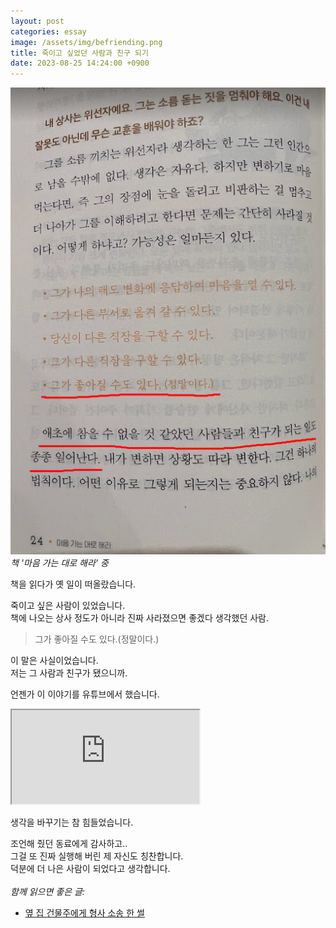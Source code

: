 ```yaml
---
layout: post
categories: essay
image: /assets/img/befriending.png
title: 죽이고 싶었던 사람과 친구 되기
date: 2023-08-25 14:24:00 +0900
---
```


![마음 가는 대로 해라](/assets/img/befriending.png)  
*책 '마음 가는 대로 해라' 중*

책을 읽다가 옛 일이 떠올랐습니다.

죽이고 싶은 사람이 있었습니다.  
책에 나오는 상사 정도가 아니라 진짜 사라졌으면 좋겠다 생각했던 사람.

>그가 좋아질 수도 있다.(정말이다.)

이 말은 사실이었습니다.  
저는 그 사람과 친구가 됐으니까.

언젠가 이 이야기를 유튜브에서 했습니다.

<div class="iframe-container">
    <iframe src="https://www.youtube.com/embed/V68UjWYIw1o?si=4kzzOvyij343K0c9&amp;start=931" allowfullscreen></iframe>
</div>

생각을 바꾸기는 참 힘들었습니다.

조언해 줬던 동료에게 감사하고..  
그걸 또 진짜 실행해 버린 제 자신도 칭찬합니다.  
덕분에 더 나은 사람이 되었다고 생각합니다.
<br>
<br>
*함께 읽으면 좋은 글:*
* [옆 집 건물주에게 형사 소송 한 썰](https://brunch.co.kr/@buildingking/3)